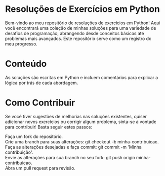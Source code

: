 # Resoluções de Exercícios em Python
Bem-vindo ao meu repositório de resoluções de exercícios em Python! Aqui você encontrará uma coleção de minhas soluções para uma variedade de desafios de programação, abrangendo desde conceitos básicos até problemas mais avançados. Este repositório serve como um registro do meu progresso.

# Conteúdo
As soluções são escritas em Python e incluem comentários para explicar a lógica por trás de cada abordagem.

# Como Contribuir
Se você tiver sugestões de melhorias nas soluções existentes, quiser adicionar novos exercícios ou corrigir algum problema, sinta-se à vontade para contribuir! Basta seguir estes passos:

Faça um fork do repositório.<br>
Crie uma branch para suas alterações: git checkout -b minha-contribuicao.<br>
Faça as alterações desejadas e faça commit: git commit -m 'Minha contribuição'.<br>
Envie as alterações para sua branch no seu fork: git push origin minha-contribuicao.<br>
Abra um pull request para revisão.<br>

